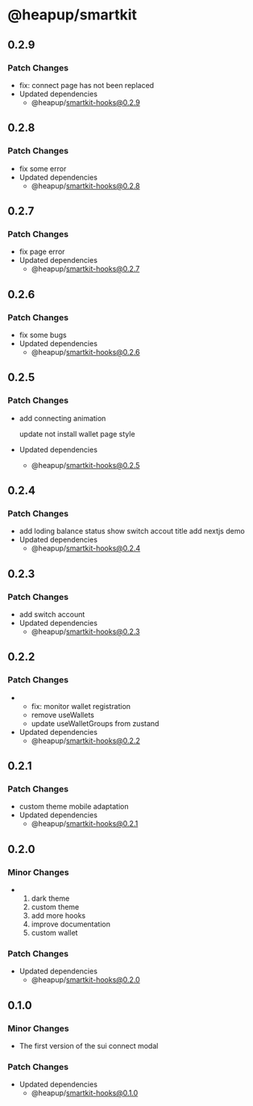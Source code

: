 # @heapup/smartkit

## 0.2.9

### Patch Changes

- fix: connect page has not been replaced
- Updated dependencies
  - @heapup/smartkit-hooks@0.2.9

## 0.2.8

### Patch Changes

- fix some error
- Updated dependencies
  - @heapup/smartkit-hooks@0.2.8

## 0.2.7

### Patch Changes

- fix page error
- Updated dependencies
  - @heapup/smartkit-hooks@0.2.7

## 0.2.6

### Patch Changes

- fix some bugs
- Updated dependencies
  - @heapup/smartkit-hooks@0.2.6

## 0.2.5

### Patch Changes

- add connecting animation

  update not install wallet page style

- Updated dependencies
  - @heapup/smartkit-hooks@0.2.5

## 0.2.4

### Patch Changes

- add loding balance status
  show switch accout title
  add nextjs demo
- Updated dependencies
  - @heapup/smartkit-hooks@0.2.4

## 0.2.3

### Patch Changes

- add switch account
- Updated dependencies
  - @heapup/smartkit-hooks@0.2.3

## 0.2.2

### Patch Changes

- - fix: monitor wallet registration
  - remove useWallets
  - update useWalletGroups from zustand
- Updated dependencies
  - @heapup/smartkit-hooks@0.2.2

## 0.2.1

### Patch Changes

- custom theme
  mobile adaptation
- Updated dependencies
  - @heapup/smartkit-hooks@0.2.1

## 0.2.0

### Minor Changes

- 1. dark theme
  2. custom theme
  3. add more hooks
  4. improve documentation
  5. custom wallet

### Patch Changes

- Updated dependencies
  - @heapup/smartkit-hooks@0.2.0

## 0.1.0

### Minor Changes

- The first version of the sui connect modal

### Patch Changes

- Updated dependencies
  - @heapup/smartkit-hooks@0.1.0
